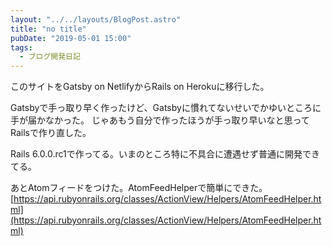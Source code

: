```yaml
---
layout: "../../layouts/BlogPost.astro"
title: "no title"
pubDate: "2019-05-01 15:00"
tags:
  - ブログ開発日記
---
```

このサイトをGatsby on NetlifyからRails on Herokuに移行した。

Gatsbyで手っ取り早く作ったけど、Gatsbyに慣れてないせいでかゆいところに手が届かなかった。
じゃあもう自分で作ったほうが手っ取り早いなと思ってRailsで作り直した。

Rails 6.0.0.rc1で作ってる。いまのところ特に不具合に遭遇せず普通に開発できてる。

あとAtomフィードをつけた。AtomFeedHelperで簡単にできた。
[https://api.rubyonrails.org/classes/ActionView/Helpers/AtomFeedHelper.html](https://api.rubyonrails.org/classes/ActionView/Helpers/AtomFeedHelper.html)
